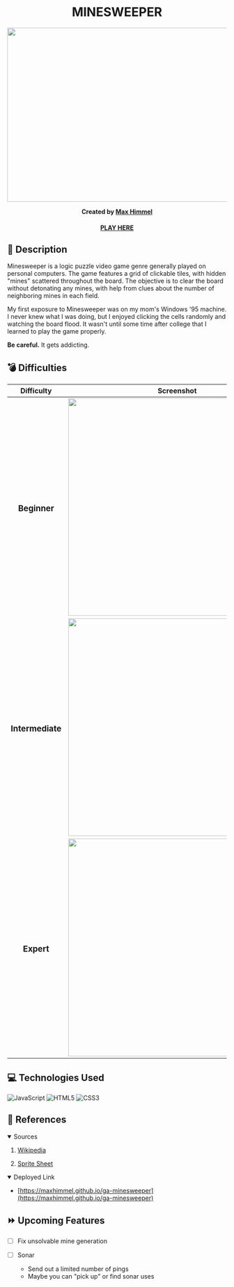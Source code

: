 <div align="center" id="header">
 
# MINESWEEPER

<div id="header" align="center">
  <img src="https://i.imgur.com/pyPryv7.gif" width="800" height="400">
</div>

**Created by [Max Himmel](https://www.linkedin.com/in/maxhimmel/)**

#### [PLAY HERE](https://maxhimmel.github.io/ga-minesweeper)

</div>

## :pencil: Description
Minesweeper is a logic puzzle video game genre generally played on personal computers. The game features a grid of clickable tiles, with hidden "mines" scattered throughout the board. The objective is to clear the board without detonating any mines, with help from clues about the number of neighboring mines in each field. 

My first exposure to Minesweeper was on my mom's Windows '95 machine. I never knew what I was doing, but I enjoyed clicking the cells randomly and watching the board flood. It wasn't until some time after college that I learned to play the game properly.

**Be careful.** It gets addicting.

## :bomb: Difficulties
 
 | Difficulty | Screenshot | Area | Mines |
 | ---------- | ---------- | ---- | ----- |
 | <h3 align="center">Beginner</h3> | <img src="https://i.imgur.com/zrBbU7d.png" width=500px> | <div align="center">9 x 9</div> | <div align="center">10</div>
 | <h3 align="center">Intermediate</h3> | <img src="https://i.imgur.com/QKogTcn.png" width=500px> | <div align="center">16 x 16</div> | <div align="center">40</div>
 | <h3 align="center">Expert</h3> | <img src="https://i.imgur.com/2qrOYR7.png" width=500px> | <div align="center">30 x 16 | <div align="center">99</div>
 
## :computer: Technologies Used

![JavaScript](https://img.shields.io/badge/-JavaScript-05122A?style=flat&logo=javascript)
![HTML5](https://img.shields.io/badge/-HTML5-05122A?style=flat&logo=html5) 
![CSS3](https://img.shields.io/badge/-CSS-05122A?style=flat&logo=css3)

## :art: References

<details open>
<summary> Sources </summary>
 
1. [Wikipedia](https://en.wikipedia.org/wiki/Minesweeper_(video_game))
 
2. [Sprite Sheet](https://www.spriters-resource.com/pc_computer/minesweeper/)

</details>

<details open>
<summary>Deployed Link</summary>

- [https://maxhimmel.github.io/ga-minesweeper](https://maxhimmel.github.io/ga-minesweeper)
</details>

## :fast_forward: Upcoming Features

- [ ] Fix unsolvable mine generation

- [ ] Sonar
  - Send out a limited number of pings
  - Maybe you can "pick up" or find sonar uses


